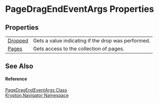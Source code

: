 # PageDragEndEventArgs Properties




## Properties
<table>
<tr>
<td><a href="4c7eb286-1132-adee-6c33-76d5cf8479f7.md">Dropped</a></td>
<td>Gets a value indicating if the drop was performed.</td></tr>
<tr>
<td><a href="2a847ad8-f24d-fc60-e15b-145136afca93.md">Pages</a></td>
<td>Gets access to the collection of pages.</td></tr>
</table>

## See Also


#### Reference
<a href="3973cf23-9e4d-4199-9f02-1278ff03ed77.md">PageDragEndEventArgs Class</a>  
<a href="a21ac074-d119-3dc6-bd1c-d3a12c0128bc.md">Krypton.Navigator Namespace</a>  
